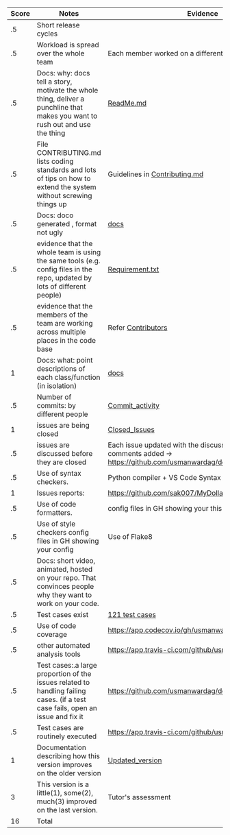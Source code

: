|Score | Notes | Evidence |
|-----|------|------|
|.5	| Short release cycles|  |
|.5	| Workload is spread over the whole team | Each member worked on a different [feature](https://github.com/usmanwardag/dollar_bot/issues) |
|.5	| Docs: why: docs tell a story, motivate the whole thing, deliver a punchline that makes you want to rush out and use the thing	| [ReadMe.md](https://github.com/usmanwardag/dollar_bot/blob/main/README.md)|
|.5	| File CONTRIBUTING.md lists coding standards and lots of tips on how to extend the system without screwing things up| Guidelines in [Contributing.md](https://github.com/usmanwardag/dollar_bot/blob/main/CONTRIBUTING.md) |	
|.5	| Docs: doco generated , format not ugly|	[docs](https://github.com/usmanwardag/dollar_bot/tree/main/docs)|
|.5	| evidence that the whole team is using the same tools (e.g. config files in the repo, updated by lots of different people)	|[Requirement.txt](https://github.com/usmanwardag/dollar_bot/blob/main/requirements.txt) |
|.5	| evidence that the members of the team are working across multiple places in the code base|	Refer [Contributors](https://github.com/usmanwardag/dollar_bot/graphs/contributors)|
|1	| Docs: what: point descriptions of each class/function (in isolation)|	[docs](https://github.com/usmanwardag/dollar_bot/tree/main/docs)|
|.5	| Number of commits: by different people| [Commit_activity](https://github.com/usmanwardag/dollar_bot/graphs/commit-activity)	|
|1	| issues are being closed| [Closed_Issues](https://github.com/usmanwardag/dollar_bot/issues?q=is%3Aissue+is%3Aclosed) |
|.5	| issues are discussed before they are closed|	Each issue updated with the discussion before closing and comments added -> https://github.com/usmanwardag/dollar_bot/issues|
|.5	| Use of syntax checkers.|Python compiler + VS Code Syntax highlighting |
|1	| Issues reports: |https://github.com/sak007/MyDollarBot-BOTGo/issues |
|.5	| Use of code formatters.| config files in GH showing your this formatter's config| Use of Flake8, updated in travis.yml -> https://github.com/sak007/MyDollarBot-BOTGo/blob/main/.travis.yml |
|.5	| Use of style checkers	config files in GH showing your config|Use of Flake8 |
|.5	| Docs: short video, animated, hosted on your repo. That convinces people why they want to work on your code.||
|.5	| Test cases exist | [121 test cases](https://github.com/usmanwardag/dollar_bot/tree/main/test)|
|.5	| Use of code coverage	|https://app.codecov.io/gh/usmanwardag/dollar_bot |
|.5	| other automated analysis tools |https://app.travis-ci.com/github/usmanwardag/dollar_bot  |
|.5	| Test cases:.a large proportion of the issues related to handling failing cases. (if a test case fails, open an issue and fix it| https://github.com/usmanwardag/dollar_bot/tree/main/test| 
|.5	| Test cases are routinely executed	| https://app.travis-ci.com/github/usmanwardag/dollar_bot|
|1	| Documentation describing how this version improves on the older version|[Updated_version](/home/aakriti/Desktop/project3/dollar_bot/docs/Proj3-selfassessment.md) 	|
|3	| This version is a little(1), some(2), much(3) improved on the last version. | Tutor's assessment |
|16	| Total	| |
